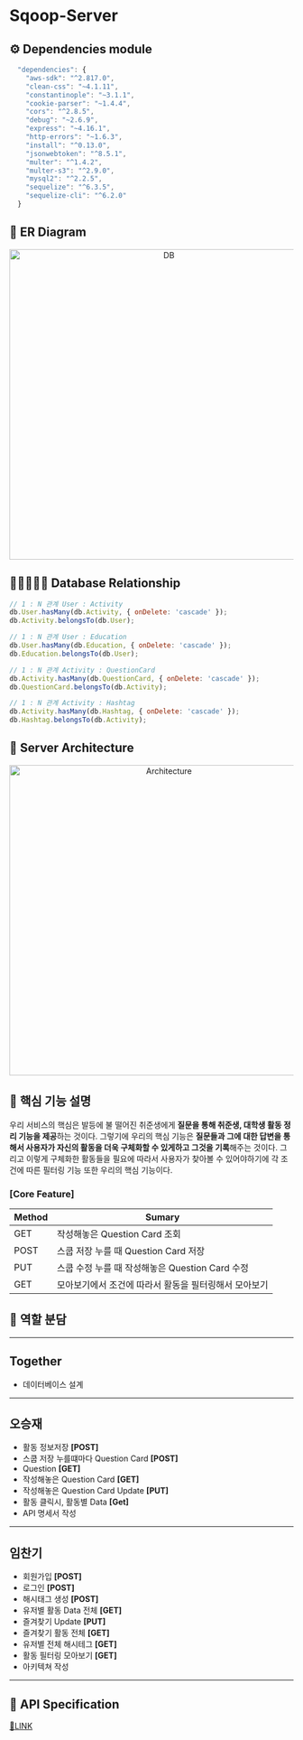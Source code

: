 # Sqoop-Server

## ⚙ Dependencies module

~~~javascript
  "dependencies": {
    "aws-sdk": "^2.817.0",
    "clean-css": "~4.1.11",
    "constantinople": "~3.1.1",
    "cookie-parser": "~1.4.4",
    "cors": "^2.8.5",
    "debug": "~2.6.9",
    "express": "~4.16.1",
    "http-errors": "~1.6.3",
    "install": "^0.13.0",
    "jsonwebtoken": "^8.5.1",
    "multer": "^1.4.2",
    "multer-s3": "^2.9.0",
    "mysql2": "^2.2.5",
    "sequelize": "^6.3.5",
    "sequelize-cli": "^6.2.0"
  }
~~~

## 🔗 ER Diagram

<p align="center">
  <img width="550px" alt="DB" src="https://user-images.githubusercontent.com/33858991/104153030-9dec5880-5424-11eb-811f-2217e0b98120.PNG">
</p>

## 👨🏻‍🤝‍👨🏻 Database Relationship

```js
// 1 : N 관계 User : Activity
db.User.hasMany(db.Activity, { onDelete: 'cascade' });
db.Activity.belongsTo(db.User);

// 1 : N 관계 User : Education
db.User.hasMany(db.Education, { onDelete: 'cascade' });
db.Education.belongsTo(db.User);

// 1 : N 관계 Activity : QuestionCard
db.Activity.hasMany(db.QuestionCard, { onDelete: 'cascade' });
db.QuestionCard.belongsTo(db.Activity);

// 1 : N 관계 Activity : Hashtag
db.Activity.hasMany(db.Hashtag, { onDelete: 'cascade' });
db.Hashtag.belongsTo(db.Activity);
```

## 🧱 Server Architecture
<p align="center">
  <img width="550px" alt="Architecture" src="https://user-images.githubusercontent.com/69755603/104559074-2ec26e80-5687-11eb-8eb2-5c17ff921453.png">
</p>

## 📃 핵심 기능 설명

우리 서비스의 핵심은 발등에 불 떨어진 취준생에게 **질문을 통해 취준생, 대학생 활동 정리 기능을 제공**하는 것이다.
그렇기에 우리의 핵심 기능은 **질문들과 그에 대한 답변을 통해서 사용자가 자신의 활동을 더욱 구체화할 수 있게하고 그것을 기록**해주는 것이다.
그리고 이렇게 구체화한 활동들을 필요에 따라서 사용자가 찾아볼 수 있어야하기에 각 조건에 따른 필터링 기능 또한 우리의 핵심 기능이다.

### **[Core Feature]**
|Method|Sumary|
|--|--|
|GET|작성해놓은 Question Card 조회| 
|POST|스쿱 저장 누를 때 Question Card 저장|
|PUT|스쿱 수정 누를 때 작성해놓은 Question Card 수정|
|GET|모아보기에서 조건에 따라서 활동을 필터링해서 모아보기|

## 🤝 역할 분담

---

<h2> Together </h2>

- 데이터베이스 설계

---

<h2> 오승재 </h2>

- 활동 정보저장 **[POST]**
- 스쿱 저장 누를떄마다 Question Card **[POST]**
- Question **[GET]**
- 작성해놓은 Question Card **[GET]**
- 작성해놓은 Question Card Update **[PUT]**
- 활동 클릭시, 활동별 Data **[Get]**
- API 명세서 작성

---

<h2> 임찬기 </h2>

- 회원가입 **[POST]**
- 로그인 **[POST]**
- 해시태그 생성 **[POST]**
- 유저별 활동 Data 전체 **[GET]**
- 즐겨찾기 Update **[PUT]**
- 즐겨찾기 활동 전체 **[GET]**
- 유저별 전체 해시테그 **[GET]**
- 활동 필터링 모아보기 **[GET]**
- 아키텍쳐 작성

---

## 📕 API Specification

[📖LINK](https://www.notion.so/Sqoop-API-Specification-fb56e53baf514e86b9dbfcf3180a1799)
